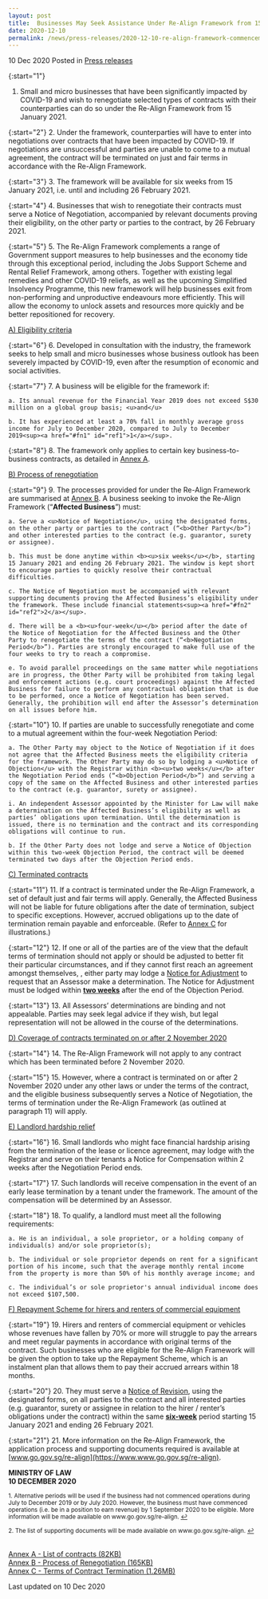 ```yaml
---
layout: post
title:  Businesses May Seek Assistance Under Re-Align Framework from 15 January 2021
date: 2020-12-10
permalink: /news/press-releases/2020-12-10-re-align-framework-commencement
---
```


10 Dec 2020 Posted in [Press releases](/news/press-releases)

{:start="1"}
1. Small and micro businesses that have been significantly impacted by COVID-19 and wish to renegotiate selected types of contracts with their counterparties can do so under the Re-Align Framework from 15 January 2021.

{:start="2"}
2. Under the framework, counterparties will have to enter into negotiations over contracts that have been impacted by COVID-19. If negotiations are unsuccessful and parties are unable to come to a mutual agreement, the contract will be terminated on just and fair terms in accordance with the Re-Align Framework.

{:start="3"}
3. The framework will be available for six weeks from 15 January 2021, i.e. until and including 26 February 2021.

{:start="4"}
4. Businesses that wish to renegotiate their contracts must serve a Notice of Negotiation, accompanied by relevant documents proving their eligibility, on the other party or parties to the contract, by 26 February 2021.

{:start="5"}
5. The Re-Align Framework complements a range of Government support measures to help businesses and the economy tide through this exceptional period, including the Jobs Support Scheme and Rental Relief Framework, among others. Together with existing legal remedies and other COVID-19 reliefs, as well as the upcoming Simplified Insolvency Programme, this new framework will help businesses exit from non-performing and unproductive endeavours more efficiently. This will allow the economy to unlock assets and resources more quickly and be better repositioned for recovery. 

<u>A) Eligibility criteria</u>

{:start="6"}
6. Developed in consultation with the industry, the framework seeks to help small and micro businesses whose business outlook has been severely impacted by COVID-19, even after the resumption of economic and social activities.

{:start="7"}
7. A business will be eligible for the framework if: 

    a. Its annual revenue for the Financial Year 2019 does not exceed S$30 million on a global group basis; <u>and</u>

    b. It has experienced at least a 70% fall in monthly average gross income for July to December 2020, compared to July to December 2019<sup><a href="#fn1" id="ref1">1</a></sup>. 

{:start="8"}
8. The framework only applies to certain key business-to-business contracts, as detailed in <u>Annex A</u>.

<u>B) Process of renegotiation</u>

{:start="9"}
9. The processes provided for under the Re-Align Framework are summarised at <u>Annex B</u>. A business seeking to invoke the Re-Align Framework (“<b>Affected Business</b>”) must: 

    a. Serve a <u>Notice of Negotiation</u>, using the designated forms, on the other party or parties to the contract (“<b>Other Party</b>”) and other interested parties to the contract (e.g. guarantor, surety or assignee). 

    b. This must be done anytime within <b><u>six weeks</u></b>, starting 15 January 2021 and ending 26 February 2021. The window is kept short to encourage parties to quickly resolve their contractual difficulties.

    c. The Notice of Negotiation must be accompanied with relevant supporting documents proving the Affected Business’s eligibility under the framework. These include financial statements<sup><a href="#fn2" id="ref2">2</a></sup>. 

    d. There will be a <b><u>four-week</u></b> period after the date of the Notice of Negotiation for the Affected Business and the Other Party to renegotiate the terms of the contract (“<b>Negotiation Period</b>”). Parties are strongly encouraged to make full use of the four weeks to try to reach a compromise. 

    e. To avoid parallel proceedings on the same matter while negotiations are in progress, the Other Party will be prohibited from taking legal and enforcement actions (e.g. court proceedings) against the Affected Business for failure to perform any contractual obligation that is due to be performed, once a Notice of Negotiation has been served. Generally, the prohibition will end after the Assessor’s determination on all issues before him.

{:start="10"}
10. If parties are unable to successfully renegotiate and come to a mutual agreement within the four-week Negotiation Period:

    a. The Other Party may object to the Notice of Negotiation if it does not agree that the Affected Business meets the eligibility criteria for the framework. The Other Party may do so by lodging a <u>Notice of Objection</u> with the Registrar within <b><u>two weeks</u></b> after the Negotiation Period ends (“<b>Objection Period</b>”) and serving a copy of the same on the Affected Business and other interested parties to the contract (e.g. guarantor, surety or assignee). 

    i. An independent Assessor appointed by the Minister for Law will make a determination on the Affected Business’s eligibility as well as parties’ obligations upon termination. Until the determination is issued, there is no termination and the contract and its corresponding obligations will continue to run. 

    b. If the Other Party does not lodge and serve a Notice of Objection within this two-week Objection Period, the contract will be deemed terminated two days after the Objection Period ends. 

<u>C) Terminated contracts</u>

{:start="11"}
11. If a contract is terminated under the Re-Align Framework, a set of default just and fair terms will apply. Generally, the Affected Business will not be liable for future obligations after the date of termination, subject to specific exceptions. However, accrued obligations up to the date of termination remain payable and enforceable. (Refer to <u>Annex C</u> for illustrations.)

{:start="12"}
12. If one or all of the parties are of the view that the default terms of termination should not apply or should be adjusted to better fit their particular circumstances, and if they cannot first reach an agreement amongst themselves, , either party may lodge a <u>Notice for Adjustment</u> to request that an Assessor make a determination. The Notice for Adjustment must be lodged within <b><u>two weeks</u></b> after the end of the Objection Period.  

{:start="13"}
13. All Assessors’ determinations are binding and not appealable. Parties may seek legal advice if they wish, but legal representation will not be allowed in the course of the determinations. 

<u>D) Coverage of contracts terminated on or after 2 November 2020</u>

{:start="14"}
14. The Re-Align Framework will not apply to any contract which has been terminated before 2 November 2020.

{:start="15"}
15. However, where a contract is terminated on or after 2 November 2020 under any other laws or under the terms of the contract, and the eligible business subsequently serves a Notice of Negotiation, the terms of termination under the Re-Align Framework (as outlined at paragraph 11) will apply. 

<u>E) Landlord hardship relief</u>

{:start="16"}
16. Small landlords who might face financial hardship arising from the termination of the lease or licence agreement, may lodge with the Registrar and serve on their tenants a Notice for Compensation within 2 weeks after the Negotiation Period ends. 

{:start="17"}
17. Such landlords will receive compensation in the event of an early lease termination by a tenant under the framework. The amount of the compensation will be determined by an Assessor. 

{:start="18"}
18. To qualify, a landlord must meet all the following requirements: 

    a. He is an individual, a sole proprietor, or a holding company of individual(s) and/or sole proprietor(s);  
    
    b. The individual or sole proprietor depends on rent for a significant portion of his income, such that the average monthly rental income from the property is more than 50% of his monthly average income; and
    
    c. The individual’s or sole proprietor's annual individual income does not exceed $107,500.  

<u>F) Repayment Scheme for hirers and renters of commercial equipment</u>

{:start="19"}
19. Hirers and renters of commercial equipment or vehicles whose revenues have fallen by 70% or more will struggle to pay the arrears and meet regular payments in accordance with original terms of the contract. Such businesses who are eligible for the Re-Align Framework will be given the option to take up the Repayment Scheme, which is an instalment plan that allows them to pay their accrued arrears within 18 months. 

{:start="20"}
20. They must serve a <u>Notice of Revision</u>, using the designated forms, on all parties to the contract and all interested parties (e.g. guarantor, surety or assignee in relation to the hirer / renter’s obligations under the contract) within the same <b><u>six-week</u></b> period starting 15 January 2021 and ending 26 February 2021. 

{:start="21"}
21. More information on the Re-Align Framework, the application process and supporting documents required is available at [www.go.gov.sg/re-align](https://www.www.go.gov.sg/re-align). 


**MINISTRY OF LAW**
<br>**10 DECEMBER 2020**

<p><sup id="fn1">1. Alternative periods will be used if the business had not commenced operations during July to December 2019 or by July 2020. However, the business must have commenced operations (i.e. be in a position to earn revenue) by 1 September 2020 to be eligible. More information will be made available on www.go.gov.sg/re-align.  <a href="#ref1" title="Jump back to footnote 1 in the text.">↩</a></sup></p>

<p><sup id="fn2">2.  The list of supporting documents will be made available on www.go.gov.sg/re-align. <a href="#ref2" title="Jump back to footnote 2 in the text.">↩</a></sup></p>

<br>[Annex A - List of contracts (82KB)](/files/news/press-releases/2020/12/Re-Align-Framework-Annex-A.pdf)
<br>[Annex B - Process of Renegotiation (165KB)](/files/news/press-releases/2020/12/Re-Align-Framework-Annex-B.pdf)
<br>[Annex C - Terms of Contract Termination (1.26MB)](/files/news/press-releases/2020/12/Re-Align-Framework-Annex-C.pdf)

<p class="right-side-updated">Last updated on 10 Dec 2020</p>
